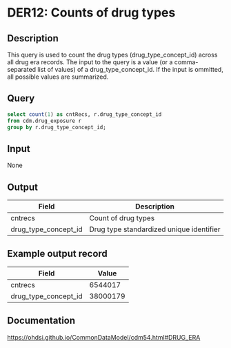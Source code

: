 <!---
Group:drug era
Name:DER12 Counts of drug types
Author: Alberto Labarga
CDM Version: 5.4
-->

# DER12: Counts of drug types

## Description
This query is used to count the drug types (drug_type_concept_id) across all drug era records. The input to the query is a value (or a comma-separated list of values) of a drug_type_concept_id. If the input is ommitted, all possible values are summarized.

## Query
```sql
select count(1) as cntRecs, r.drug_type_concept_id
from cdm.drug_exposure r
group by r.drug_type_concept_id;
```

## Input

None

## Output

|  Field |  Description |
| --- | --- |
| cntrecs |  Count of drug types |
| drug_type_concept_id | Drug type standardized unique identifier |

## Example output record

|  Field |  Value |
| --- | --- |
| cntrecs | 6544017 |
| drug_type_concept_id | 38000179 |

## Documentation
https://ohdsi.github.io/CommonDataModel/cdm54.html#DRUG_ERA

